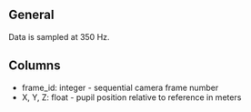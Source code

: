 General
-------

Data is sampled at 350 Hz.

Columns
-------

- frame_id: integer - sequential camera frame number
- X, Y, Z: float - pupil position relative to reference in meters
